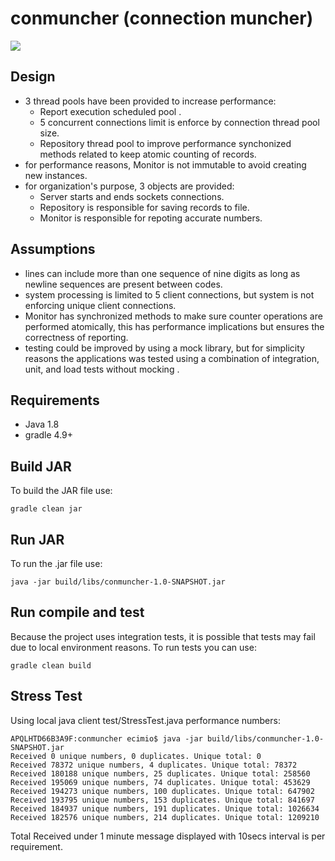 # conmuncher (connection muncher)
![](https://media.giphy.com/media/mh6H1spZTaQa4/giphy.gif)

## Design
- 3 thread pools have been provided to increase performance: 
    - Report execution scheduled pool .
    - 5 concurrent connections limit is enforce by connection thread pool size.
    - Repository thread pool to improve performance synchonized methods related to keep atomic counting of records. 
- for performance reasons, Monitor is not immutable to avoid creating new instances.
- for organization's purpose, 3 objects are provided:
    - Server starts and ends sockets connections.
    - Repository is responsible for saving records to file.
    - Monitor is responsible for repoting accurate numbers.

## Assumptions
- lines can include more than one sequence of nine digits as long as newline sequences are present between codes.
- system processing is limited to 5 client connections, but system is not enforcing unique client connections. 
- Monitor has synchronized methods to make sure counter operations are performed atomically, this has performance implications but ensures the correctness of reporting.
- testing could be improved by using a mock library, but for simplicity reasons the applications was tested using a combination of integration, unit, and load tests without mocking .


## Requirements
- Java 1.8
- gradle 4.9+ 

## Build JAR
To build the JAR file use:

```gradle clean jar```

## Run JAR
To run the .jar file use:

```java -jar build/libs/conmuncher-1.0-SNAPSHOT.jar```

## Run compile and test
Because the project uses integration tests, it is possible that tests may fail due to local environment reasons. To run tests you can use:

```gradle clean build```

## Stress Test 
Using local java client test/StressTest.java performance numbers:
```
APQLHTD66B3A9F:conmuncher ecimio$ java -jar build/libs/conmuncher-1.0-SNAPSHOT.jar
Received 0 unique numbers, 0 duplicates. Unique total: 0
Received 78372 unique numbers, 4 duplicates. Unique total: 78372
Received 180188 unique numbers, 25 duplicates. Unique total: 258560
Received 195069 unique numbers, 74 duplicates. Unique total: 453629
Received 194273 unique numbers, 100 duplicates. Unique total: 647902
Received 193795 unique numbers, 153 duplicates. Unique total: 841697
Received 184937 unique numbers, 191 duplicates. Unique total: 1026634
Received 182576 unique numbers, 214 duplicates. Unique total: 1209210
``` 
Total Received under 1 minute message displayed with 10secs interval is per requirement.